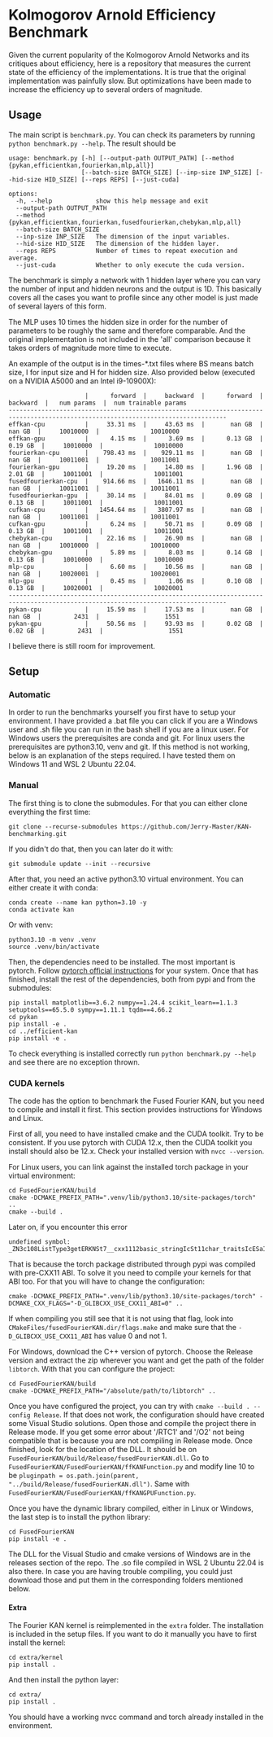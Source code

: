 # Kolmogorov Arnold Efficiency Benchmark

Given the current popularity of the Kolmogorov Arnold Networks and its critiques about efficiency, here is a repository that measures the current state of the efficiency of the implementations. It is true that the original implementation was painfully slow. But optimizations have been made to increase the efficiency up to several orders of magnitude.

## Usage

The main script is `benchmark.py`. You can check its parameters by running `python benchmark.py --help`. The result should be 

```
usage: benchmark.py [-h] [--output-path OUTPUT_PATH] [--method {pykan,efficientkan,fourierkan,mlp,all}]
                    [--batch-size BATCH_SIZE] [--inp-size INP_SIZE] [--hid-size HID_SIZE] [--reps REPS] [--just-cuda]

options:
  -h, --help            show this help message and exit
  --output-path OUTPUT_PATH
  --method {pykan,efficientkan,fourierkan,fusedfourierkan,chebykan,mlp,all}
  --batch-size BATCH_SIZE
  --inp-size INP_SIZE   The dimension of the input variables.
  --hid-size HID_SIZE   The dimension of the hidden layer.
  --reps REPS           Number of times to repeat execution and average.
  --just-cuda           Whether to only execute the cuda version.
```

The benchmark is simply a network with 1 hidden layer where you can vary the number of input and hidden neurons and the output is 1D. This basically covers all the cases you want to profile since any other model is just made of several layers of this form. 

The MLP uses 10 times the hidden size in order for the number of parameters to be roughly the same and therefore comparable. And the original implementation is not included in the 'all' comparison because it takes orders of magnitude more time to execute.

An example of the output is in the times-*.txt files where BS means batch size, I for input size and H for hidden size. Also provided below (executed on a NVIDIA A5000 and an Intel i9-10900X):

```
                     |      forward  |     backward  |      forward  |     backward  |   num params  |  num trainable params
----------------------------------------------------------------------------------------------------------------------------------
effkan-cpu           |     33.31 ms  |     43.63 ms  |       nan GB  |       nan GB  |     10010000  |              10010000
effkan-gpu           |      4.15 ms  |      3.69 ms  |      0.13 GB  |      0.19 GB  |     10010000  |              10010000
fourierkan-cpu       |    798.43 ms  |    929.11 ms  |       nan GB  |       nan GB  |     10011001  |              10011001
fourierkan-gpu       |     19.20 ms  |     14.80 ms  |      1.96 GB  |      2.01 GB  |     10011001  |              10011001
fusedfourierkan-cpu  |    914.66 ms  |   1646.11 ms  |       nan GB  |       nan GB  |     10011001  |              10011001
fusedfourierkan-gpu  |     30.14 ms  |     84.01 ms  |      0.09 GB  |      0.13 GB  |     10011001  |              10011001
cufkan-cpu           |   1454.64 ms  |   3807.97 ms  |       nan GB  |       nan GB  |     10011001  |              10011001
cufkan-gpu           |      6.24 ms  |     50.71 ms  |      0.09 GB  |      0.13 GB  |     10011001  |              10011001
chebykan-cpu         |     22.16 ms  |     26.90 ms  |       nan GB  |       nan GB  |     10010000  |              10010000
chebykan-gpu         |      5.89 ms  |      8.03 ms  |      0.14 GB  |      0.13 GB  |     10010000  |              10010000
mlp-cpu              |      6.60 ms  |     10.56 ms  |       nan GB  |       nan GB  |     10020001  |              10020001
mlp-gpu              |      0.45 ms  |      1.06 ms  |      0.10 GB  |      0.13 GB  |     10020001  |              10020001
----------------------------------------------------------------------------------------------------------------------------------
pykan-cpu            |     15.59 ms  |     17.53 ms  |       nan GB  |       nan GB  |         2431  |                  1551
pykan-gpu            |     50.56 ms  |     93.93 ms  |      0.02 GB  |      0.02 GB  |         2431  |                  1551
```

I believe there is still room for improvement.

## Setup
### Automatic

In order to run the benchmarks yourself you first have to setup your environment. I have provided a .bat file you can click if you are a Windows user and .sh file you can run in the bash shell if you are a linux user. For Windows users the prerequisites are conda and git. For linux users the prerequisites are python3.10, venv and git. If this method is not working, below is an explanation of the steps required. I have tested them on Windows 11 and WSL 2 Ubuntu 22.04.

### Manual
The first thing is to clone the submodules. For that you can either clone everything the first time:

```
git clone --recurse-submodules https://github.com/Jerry-Master/KAN-benchmarking.git
```

If you didn't do that, then you can later do it with:

```
git submodule update --init --recursive
```

After that, you need an active python3.10 virtual environment. You can either create it with conda:

```
conda create --name kan python=3.10 -y
conda activate kan
```

Or with venv:

```
python3.10 -m venv .venv
source .venv/bin/activate
```

Then, the dependencies need to be installed. The most important is pytorch. Follow [pytorch official instructions](https://pytorch.org/get-started/locally/) for your system. Once that has finished, install the rest of the dependencies, both from pypi and from the submodules:

```
pip install matplotlib==3.6.2 numpy==1.24.4 scikit_learn==1.1.3 setuptools==65.5.0 sympy==1.11.1 tqdm==4.66.2
cd pykan
pip install -e .
cd ../efficient-kan
pip install -e .
```

To check everything is installed correctly run `python benchmark.py --help` and see there are no exception thrown.

### CUDA kernels

The code has the option to benchmark the Fused Fourier KAN, but you need to compile and install it first. This section provides instructions for Windows and Linux. 

First of all, you need to have installed cmake and the CUDA toolkit. Try to be consistent. If you use pytorch with CUDA 12.x, then the CUDA toolkit you install should also be 12.x. Check your installed version with `nvcc --version`. 

For Linux users, you can link against the installed torch package in your virtual environment:

```
cd FusedFourierKAN/build
cmake -DCMAKE_PREFIX_PATH=".venv/lib/python3.10/site-packages/torch" ..
cmake --build .
```

Later on, if you encounter this error

```
undefined symbol: _ZN3c108ListType3getERKNSt7__cxx1112basic_stringIcSt11char_traitsIcESaIcEEENS_4Type24SingletonOrSharedTypePtrIS9_EE
```

That is because the torch package distributed through pypi was compiled with pre-CXX11 ABI. To solve it you need to compile your kernels for that ABI too. For that you will have to change the configuration:

```
cmake -DCMAKE_PREFIX_PATH=".venv/lib/python3.10/site-packages/torch" -DCMAKE_CXX_FLAGS="-D_GLIBCXX_USE_CXX11_ABI=0" ..
```

If when compiling you still see that it is not using that flag, look into `CMakeFiles/fusedFourierKAN.dir/flags.make` and make sure that the `-D_GLIBCXX_USE_CXX11_ABI` has value 0 and not 1.

For Windows, download the C++ version of pytorch. Choose the Release version and extract the zip wherever you want and get the path of the folder `libtorch`. With that you can configure the project:

```
cd FusedFourierKAN/build
cmake -DCMAKE_PREFIX_PATH="/absolute/path/to/libtorch" ..
```

Once you have configured the project, you can try with `cmake --build . --config Release`. If that does not work, the configuration should have created some Visual Studio solutions. Open those and compile the project there in Release mode. If you get some error about  '/RTC1' and '/O2' not being compatible that is because you are not compiling in Release mode. Once finished, look for the location of the DLL. It should be on `FusedFourierKAN/build/Release/fusedFourierKAN.dll`. Go to `FusedFourierKAN/FusedFourierKAN/ffKANFunction.py` and modify line 10 to be `pluginpath = os.path.join(parent, "../build/Release/fusedFourierKAN.dll")`. Same with `FusedFourierKAN/FusedFourierKAN/ffKANGPUFunction.py`.

Once you have the dynamic library compiled, either in Linux or Windows, the last step is to install the python library:

```
cd FusedFourierKAN
pip install -e .
```

The DLL for the Visual Studio and cmake versions of Windows are in the releases section of the repo. The .so file compiled in WSL 2 Ubuntu 22.04 is also there. In case you are having trouble compiling, you could just download those and put them in the corresponding folders mentioned below.

#### Extra

The Fourier KAN kernel is reimplemented in the `extra` folder. The installation is included in the setup files. If you want to do it manually you have to first install the kernel:

```
cd extra/kernel
pip install .
```

And then install the python layer:

```
cd extra/
pip install .
```

You should have a working nvcc command and torch already installed in the environment.